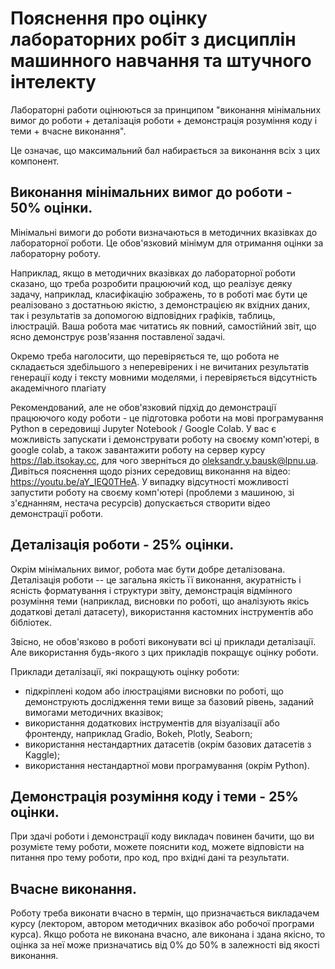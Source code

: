 # Пояснення про оцінку лабораторних робіт з дисциплін машинного навчання та штучного інтелекту

Лабораторні работи оцінюються за принципом "виконання мінімальних вимог до роботи + деталізація роботи + демонстрація розуміння коду і теми + вчасне виконання".

Це означає, що максимальний бал набирається за виконання всіх з цих компонент.

## Виконання мінімальних вимог до роботи - 50% оцінки.

Мінімальні вимоги до роботи визначаються в методичних вказівках до лабораторної роботи. Це обов'язковий мінімум для отримання оцінки за лабораторну роботу.

Наприклад, якщо в методичних вказівках до лабораторної роботи сказано, що треба розробити працюючий код, що реалізує деяку задачу, наприклад, класифікацію зображень, то в роботі має бути це реалізовано з достатньою якістю, з демонстрацією як вхідних даних, так і результатів за допомогою відповідних графіків, таблиць, ілюстрацій. Ваша робота має читатись як повний, самостійний звіт, що ясно демонструє розв'язання поставленої задачі.

Окремо треба наголосити, що перевіряється те, що робота не складається здебільшого з неперевірених і не вичитаних результатів генерації коду і тексту мовними моделями, і перевіряється відсутність академічного плагіату

Рекомендований, але не обов'язковий підхід до демонстрації працюючого коду роботи - це підготовка роботи на мові програмування Python в середовищі Jupyter Notebook / Google Colab. У вас є можливість запускати і демонструвати роботу на своєму комп'ютері, в google colab, а також завантажити роботу на сервер курсу https://lab.itsokay.cc, для чого зверніться до oleksandr.y.bausk@lpnu.ua. Дивіться пояснення щодо різних середовищ виконання на відео: https://youtu.be/aY_IEQ0THeA. У випадку відсутності можливості запустити роботу на своєму комп'ютері (проблеми з машиною, зі з'єднанням, нестача ресурсів) допускається створити відео демонстрації роботи.

## Деталізація роботи - 25% оцінки.

Окрім мінімальних вимог, робота має бути добре деталізована. Деталізація роботи -- це загальна якість її виконання, акуратність і ясність форматування і структури звіту, демонстрація відмінного розуміння теми (наприклад, висновки по роботі, що аналізують якісь додаткові деталі датасету), використання кастомних інструментів або бібліотек.

Звісно, не обов'язково в роботі виконувати всі ці приклади деталізації. Але використання будь-якого з цих прикладів покращує оцінку роботи.

Приклади деталізації, які покращують оцінку роботи:
- підкріплені кодом або ілюстраціями висновки по роботі, що демонструють дослідження теми вище за базовий рівень, заданий вимогами методичних вказівок;
- використання додаткових інструментів для візуалізації або фронтенду, наприклад Gradio, Bokeh, Plotly, Seaborn;
- використання нестандартних датасетів (окрім базових датасетів з Kaggle);
- використання нестандартної мови програмування (окрім Python).


## Демонстрація розуміння коду і теми - 25% оцінки.

При здачі роботи і демонстрації коду викладач повинен бачити, що ви розумієте тему роботи, можете пояснити код, можете відповісти на питання про тему роботи, про код, про вхідні дані та результати.

## Вчасне виконання.

Роботу треба виконати вчасно в термін, що призначається викладачем курсу (лектором, автором методичних вказівок або робочої програми курса). Якщо робота не виконана вчасно, але виконана і здана якісно, то оцінка за неї може призначатись від 0% до 50% в залежності від якості виконання.
